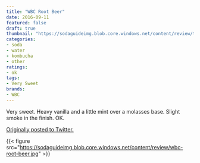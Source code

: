 ```yaml
---
title: "WBC Root Beer"
date: 2016-09-11
featured: false
draft: true
thumbnail: "https://sodaguideimg.blob.core.windows.net/content/review/thumbs/wbc-root-beer.jpg"
categories:
- soda
- water
- kombucha
- other
ratings:
- ok
tags:
- Very Sweet
brands:
- WBC
---
```


Very sweet. Heavy vanilla and a little mint over a molasses base. Slight smoke in the finish. OK.

[Originally posted to Twitter.](https://twitter.com/Cavorter/status/775062939644620800)

{{< figure src="https://sodaguideimg.blob.core.windows.net/content/review/wbc-root-beer.jpg" >}}

